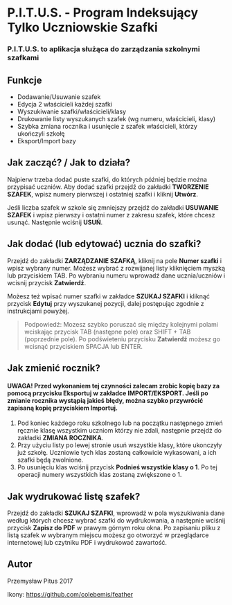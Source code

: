 # P.I.T.U.S. - Program Indeksujący Tylko Uczniowskie Szafki
### P.I.T.U.S. to aplikacja służąca do zarządzania szkolnymi szafkami
## Funkcje
- Dodawanie/Usuwanie szafek
- Edycja 2 właścicieli każdej szafki
- Wyszukiwanie szafki/właścicieli/klasy
- Drukowanie listy wyszukanych szafek (wg numeru, właścicieli, klasy)
- Szybka zmiana rocznika i usunięcie z szafek właścicieli, którzy ukończyli szkołę
- Eksport/Import bazy

## Jak zacząć? / Jak to działa?
Najpierw trzeba dodać puste szafki, do których później będzie można przypisać uczniów. Aby dodać szafki przejdź do zakładki **TWORZENIE SZAFEK**, wpisz numery pierwszej i ostatniej szafki i kliknij **Utwórz**.

Jeśli liczba szafek w szkole się zmniejszy przejdź do zakładki **USUWANIE SZAFEK** i wpisz pierwszy i ostatni numer z zakresu szafek, które chcesz usunąć. Następnie wciśnij **USUŃ**.

## Jak dodać (lub edytować) ucznia do szafki?
Przejdź do zakładki **ZARZĄDZANIE SZAFKĄ**, kliknij na pole **Numer szafki** i wpisz wybrany numer. Możesz wybrać z rozwijanej listy kliknięciem myszką lub przyciskiem TAB. Po wybraniu numeru wprowadź dane ucznia/uczniów i wcisnij przycisk **Zatwierdź**.

Możesz też wpisać numer szafki w zakładce **SZUKAJ SZAFKI** i kliknąć przycisk **Edytuj** przy wyszukanej pozycji, dalej postępując zgodnie z instrukcjami powyżej.
> Podpowiedź: Mozesz szybko poruszać się między kolejnymi polami wciskając przycisk TAB (następne pole) oraz SHIFT + TAB (poprzednie pole). Po podświeteniu przycisku **Zatwierdź** możesz go wcisnąć przyciskiem SPACJA lub ENTER.

## Jak zmienić rocznik?
#### **UWAGA!** Przed wykonaniem tej czynności zalecam zrobic kopię bazy za pomocą przycisku Eksportuj w zakładce IMPORT/EKSPORT. Jeśli po zmianie rocznika wystąpią jakieś błędy, można szybko przywrócić zapisaną kopię przyciskiem Importuj.

1. Pod koniec każdego roku szkolnego lub na początku następnego zmień ręcznie klasę wszystkim uczniom którzy nie zdali, następnie przejdź do zakładki **ZMIANA ROCZNIKA**.
2. Przy użyciu listy po lewej stronie usuń wszystkie klasy, które ukonczyły już szkołę. Uczniowie tych klas zostaną całkowicie wykasowani, a ich szafki będą zwolnione.
3. Po usunięciu klas wciśnij przycisk **Podnieś wszystkie klasy o 1**. Po tej operacji numery wszystkich klas zostaną zwiększone o 1.

## Jak wydrukować listę szafek?
Przejdź do zakładki **SZUKAJ SZAFKI**, wprowadź w pola wyszukiwania dane według których chcesz wybrać szafki do wydrukowania, a następnie wciśnij przycisk **Zapisz do PDF** w prawym górnym roku okna.
Po zapisaniu pliku z listą szafek w wybranym miejscu możesz go otworzyć w przeglądarce internetowej lub czytniku PDF i wydrukować zawartość.

## Autor
Przemysław Pitus 2017

Ikony: https://github.com/colebemis/feather
